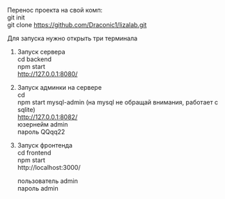 Перенос проекта на свой комп:<br>
git init<br>
git clone https://github.com/Draconic1/lizalab.git<br>

Для запуска нужно открыть три терминала<br>

1. Запуск сервера<br>
    cd backend<br>
    npm start<br>
    http://127.0.0.1:8080/<br>

2. Запуск админки на сервере<br>
    cd<br>
    npm start mysql-admin (на mysql не обращай внимания, работает с sqlite)<br>
    http://127.0.0.1:8082/ <br>
    юзернейм admin<br>
    пароль QQqq22<br>

3. Запуск фронтенда<br>
    cd frontend<br>
    npm start<br>
    http://localhost:3000/<br>
    
    пользователь admin<br>
    пароль admin<br>
